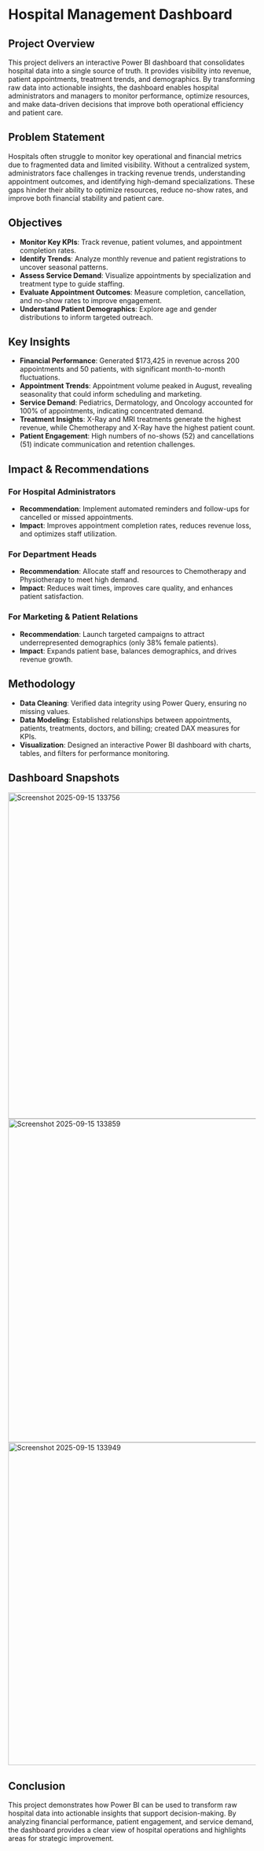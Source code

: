 
# Hospital Management Dashboard

##  Project Overview  
This project delivers an interactive Power BI dashboard that consolidates hospital data into a single source of truth. It provides visibility into revenue, patient appointments, treatment trends, and demographics. By transforming raw data into actionable insights, the dashboard enables hospital administrators and managers to monitor performance, optimize resources, and make data-driven decisions that improve both operational efficiency and patient care.  


##  Problem Statement  
Hospitals often struggle to monitor key operational and financial metrics due to fragmented data and limited visibility. Without a centralized system, administrators face challenges in tracking revenue trends, understanding appointment outcomes, and identifying high-demand specializations. These gaps hinder their ability to optimize resources, reduce no-show rates, and improve both financial stability and patient care.  



##  Objectives  
- **Monitor Key KPIs**: Track revenue, patient volumes, and appointment completion rates.  
- **Identify Trends**: Analyze monthly revenue and patient registrations to uncover seasonal patterns.  
- **Assess Service Demand**: Visualize appointments by specialization and treatment type to guide staffing.  
- **Evaluate Appointment Outcomes**: Measure completion, cancellation, and no-show rates to improve engagement.  
- **Understand Patient Demographics**: Explore age and gender distributions to inform targeted outreach.  



##  Key Insights  
- **Financial Performance**: Generated $173,425 in revenue across 200 appointments and 50 patients, with significant month-to-month fluctuations.  
- **Appointment Trends**: Appointment volume peaked in August, revealing seasonality that could inform scheduling and marketing.  
- **Service Demand**: Pediatrics, Dermatology, and Oncology accounted for 100% of appointments, indicating concentrated demand.  
- **Treatment Insights**: X-Ray and MRI treatments generate the highest revenue, while Chemotherapy and X-Ray have the highest patient count.
- **Patient Engagement**: High numbers of no-shows (52) and cancellations (51) indicate communication and retention challenges.  



##  Impact & Recommendations  

### For Hospital Administrators  
- **Recommendation**: Implement automated reminders and follow-ups for cancelled or missed appointments.  
- **Impact**: Improves appointment completion rates, reduces revenue loss, and optimizes staff utilization.  

### For Department Heads  
- **Recommendation**: Allocate staff and resources to Chemotherapy and Physiotherapy to meet high demand.  
- **Impact**: Reduces wait times, improves care quality, and enhances patient satisfaction.  

### For Marketing & Patient Relations  
- **Recommendation**: Launch targeted campaigns to attract underrepresented demographics (only 38% female patients).  
- **Impact**: Expands patient base, balances demographics, and drives revenue growth.  


##  Methodology  
- **Data Cleaning**: Verified data integrity using Power Query, ensuring no missing values.  
- **Data Modeling**: Established relationships between appointments, patients, treatments, doctors, and billing; created DAX measures for KPIs.  
- **Visualization**: Designed an interactive Power BI dashboard with charts, tables, and filters for performance monitoring.  


## Dashboard Snapshots  
<img width="1188" height="663" alt="Screenshot 2025-09-15 133756" src="https://github.com/user-attachments/assets/947735e6-8e2a-4bdf-a0c2-2be2501e0215" />
<img width="1187" height="658" alt="Screenshot 2025-09-15 133859" src="https://github.com/user-attachments/assets/5860e04c-f3b9-4e55-a1b8-25b46e24b83a" />
<img width="1185" height="656" alt="Screenshot 2025-09-15 133949" src="https://github.com/user-attachments/assets/952db66f-539e-4157-b09c-a4336b279444" />





##  Conclusion  
This project demonstrates how Power BI can be used to transform raw hospital data into actionable insights that support decision-making. By analyzing financial performance, patient engagement, and service demand, the dashboard provides a clear view of hospital operations and highlights areas for strategic improvement.  

